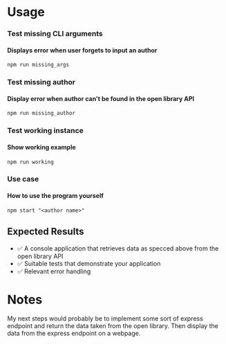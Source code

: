 # Usage

### Test missing CLI arguments
#### Displays error when user forgets to input an author
```console
npm run missing_args
```

### Test missing author
#### Display error when author can't be found in the open library API
```console
npm run missing_author
```

### Test working instance
#### Show working example
```console
npm run working
```

### Use case
#### How to use the program yourself
```console
npm start "<author name>"
```

## Expected Results

  - ✅ A console application that retrieves data as specced above from the open library API
  - ✅ Suitable tests that demonstrate your application
  - ✅ Relevant error handling

# Notes

My next steps would probably be to implement some sort of express endpoint and return the data taken from the open library. Then display the data from the express endpoint on a webpage.
